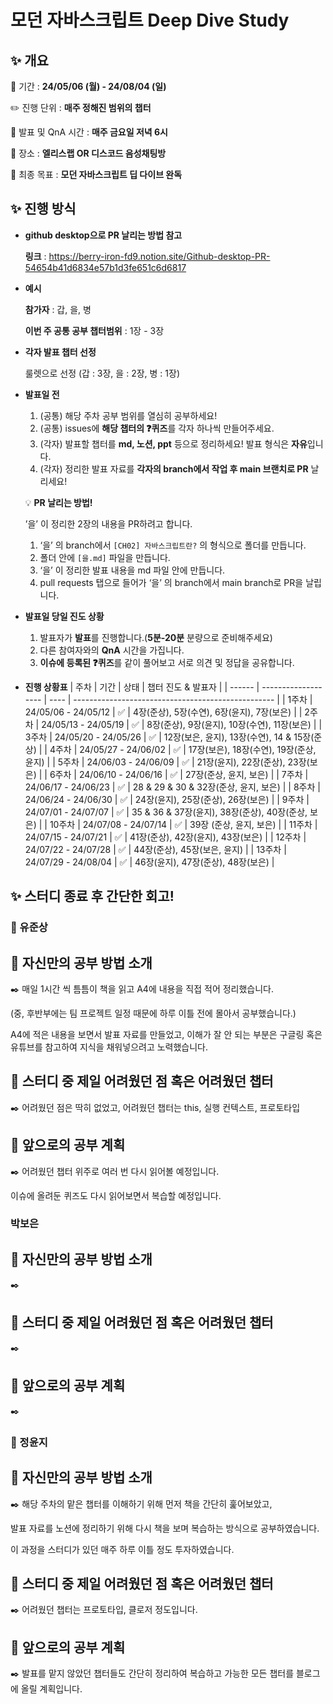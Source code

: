 # 모던 자바스크립트 Deep Dive Study

## ✨ 개요

📅 기간 : **24/05/06 (월) - 24/08/04 (일)**

✏️ 진행 단위 : **매주 정해진 범위의 챕터**

🎁 발표 및 QnA 시간 : **매주 금요일 저녁 6시**

💬 장소 : **엘리스랩 OR 디스코드 음성채팅방**

🚩 최종 목표 : **모던 자바스크립트 딥 다이브 완독**

## ✨ 진행 방식

- **github desktop으로 PR 날리는 방법 참고**

  **링크** : https://berry-iron-fd9.notion.site/Github-desktop-PR-54654b41d6834e57b1d3fe651c6d6817

- **예시**

  **참가자** : 갑, 을, 병

  **이번 주 공통 공부 챕터범위** : 1장 - 3장

- **각자 발표 챕터 선정**

  룰렛으로 선정 (갑 : 3장, 을 : 2장, 병 : 1장)

- **발표일 전**

  1. (공통) 해당 주차 공부 범위를 열심히 공부하세요!
  2. (공통) issues에 **해당 챕터의 ❓퀴즈**를 각자 하나씩 만들어주세요.
  3. (각자) 발표할 챕터를 **md, 노션, ppt** 등으로 정리하세요! 발표 형식은 **자유**입니다.
  4. (각자) 정리한 발표 자료를 **각자의 branch에서 작업 후 main 브랜치로 PR** 날리세요!

  💡 **PR 날리는 방법!**

  ’을’ 이 정리한 2장의 내용을 PR하려고 합니다.

  1.  ‘을’ 의 branch에서 `[CH02] 자바스크립트란?` 의 형식으로 폴더를 만듭니다.
  2.  폴더 안에 `[을.md]` 파일을 만듭니다.
  3.  ‘을’ 이 정리한 발표 내용을 md 파일 안에 만듭니다.
  4.  pull requests 탭으로 들어가 ‘을’ 의 branch에서 main branch로 PR을 날립니다.

- **발표일 당일 진도 상황**

  1. 발표자가 **발표**를 진행합니다.(**5분-20분** 분량으로 준비해주세요)
  2. 다른 참여자와의 **QnA** 시간을 가집니다.
  3. **이슈에 등록된 ❓퀴즈**를 같이 풀어보고 서로 의견 및 정답을 공유합니다.

- **진행 상황표**
  | 주차 | 기간 | 상태 | 챕터 진도 & 발표자 |
  | ------ | ------------------- | ---- | -------------------------------------------------- |
  | 1주차 | 24/05/06 - 24/05/12 | ✅ | 4장(준상), 5장(수연), 6장(윤지), 7장(보은) |
  | 2주차 | 24/05/13 - 24/05/19 | ✅ | 8장(준상), 9장(윤지), 10장(수연), 11장(보은) |
  | 3주차 | 24/05/20 - 24/05/26 | ✅ | 12장(보은, 윤지), 13장(수연), 14 & 15장(준상) |
  | 4주차 | 24/05/27 - 24/06/02 | ✅ | 17장(보은), 18장(수연), 19장(준상, 윤지) |
  | 5주차 | 24/06/03 - 24/06/09 | ✅ | 21장(윤지), 22장(준상), 23장(보은) |
  | 6주차 | 24/06/10 - 24/06/16 | ✅ | 27장(준상, 윤지, 보은) |
  | 7주차 | 24/06/17 - 24/06/23 | ✅ | 28 & 29 & 30 & 32장(준상, 윤지, 보은) |
  | 8주차 | 24/06/24 - 24/06/30 | ✅ | 24장(윤지), 25장(준상), 26장(보은) |
  | 9주차 | 24/07/01 - 24/07/07 | ✅ | 35 & 36 & 37장(윤지), 38장(준상), 40장(준상, 보은) |
  | 10주차 | 24/07/08 - 24/07/14 | ✅ | 39장 (준상, 윤지, 보은) |
  | 11주차 | 24/07/15 - 24/07/21 | ✅ | 41장(준상), 42장(윤지), 43장(보은) |
  | 12주차 | 24/07/22 - 24/07/28 | ✅ | 44장(준상), 45장(보은, 윤지) |
  | 13주차 | 24/07/29 - 24/08/04 | ✅ | 46장(윤지), 47장(준상), 48장(보은) |

## ✨ 스터디 종료 후 간단한 회고!

### 👴 유준상

## 💫 자신만의 공부 방법 소개

✒️ 매일 1시간 씩 틈틈이 책을 읽고 A4에 내용을 직접 적어 정리했습니다.

(중, 후반부에는 팀 프로젝트 일정 때문에 하루 이틀 전에 몰아서 공부했습니다.)

A4에 적은 내용을 보면서 발표 자료를 만들었고, 이해가 잘 안 되는 부분은 구글링 혹은 유튜브를 참고하여 지식을 채워넣으려고 노력했습니다.

## 💫 스터디 중 제일 어려웠던 점 혹은 어려웠던 챕터

✒️ 어려웠던 점은 딱히 없었고, 어려웠던 챕터는 this, 실행 컨텍스트, 프로토타입

## 💫 앞으로의 공부 계획

✒️ 어려웠던 챕터 위주로 여러 번 다시 읽어볼 예정입니다.

이슈에 올려둔 퀴즈도 다시 읽어보면서 복습할 예정입니다.

### 박보은

## 💫 자신만의 공부 방법 소개

✒️

## 💫 스터디 중 제일 어려웠던 점 혹은 어려웠던 챕터

✒️ 

## 💫 앞으로의 공부 계획

✒️ 

### 👩 정윤지

## 💫 자신만의 공부 방법 소개

✒️ 해당 주차의 맡은 챕터를 이해하기 위해 먼저 책을 간단히 훑어보았고, 

발표 자료를 노션에 정리하기 위해 다시 책을 보며 복습하는 방식으로 공부하였습니다.

이 과정을 스터디가 있던 매주 하루 이틀 정도 투자하였습니다.

## 💫 스터디 중 제일 어려웠던 점 혹은 어려웠던 챕터

✒️ 어려웠던 챕터는 프로토타입, 클로저 정도입니다.

## 💫 앞으로의 공부 계획

✒️ 발표를 맡지 않았던 챕터들도 간단히 정리하여 복습하고 가능한 모든 챕터를 블로그에 올릴 계획입니다.
